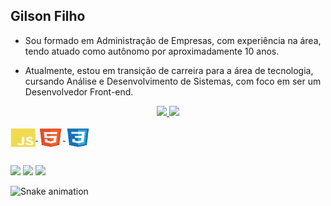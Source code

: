 ## Gilson Filho


- Sou formado em Administração de Empresas, com experiência na área, tendo atuado como autônomo por aproximadamente 10 anos.

- Atualmente, estou em transição de carreira para a área de tecnologia, cursando Análise e Desenvolvimento de Sistemas, com foco em ser um Desenvolvedor Front-end.


<div align="center">
  <a href="https://github.com/gilsonluzfilho">
  <img height="180em" src="https://github-readme-stats-git-masterrstaa-rickstaa.vercel.app/api?username=gilsonluzfilho&show_icons=true&theme=dark&include_all_commits=true&count_private=true"/>
  <img height="180em" src="https://github-readme-stats-git-masterrstaa-rickstaa.vercel.app/api/top-langs/?username=gilsonluzfilho&layout=compact&langs_count=7&theme=dark"/>
</div>

<div style="display: inline_block"><br>
  <img align="center" alt="Gilson-Js" height="30" width="40" src="https://raw.githubusercontent.com/devicons/devicon/master/icons/javascript/javascript-plain.svg">
  <img align="center" alt="Gilson-HTML" height="30" width="40" src="https://raw.githubusercontent.com/devicons/devicon/master/icons/html5/html5-original.svg">
  <img align="center" alt="Gilson-CSS" height="30" width="40" src="https://raw.githubusercontent.com/devicons/devicon/master/icons/css3/css3-original.svg">
</div>

##

<div>
  <a href="https://instagram.com/gilsonluzfilho" target="_blank"><img src="https://img.shields.io/badge/-Instagram-%23E4405F?style=for-the-badge&logo=instagram&logoColor=white" target="_blank"></a>
  <a href = "mailto:gilsonfilho1994@yahoo.com.br"><img src="https://img.shields.io/badge/-Yahoomail-%23333?style=for-the-badge&logo=yahoo&logoColor=white" target="_blank"></a>
  <a href="https://www.linkedin.com/in/gilson-filho-a2ab15253/" target="_blank"><img src="https://img.shields.io/badge/-LinkedIn-%230077B5?style=for-the-badge&logo=linkedin&logoColor=white" target="_blank"></a> 
</div>

![Snake animation](https://github.com/gilsonluzfilho/gilsonluzfilho/blob/output/github-contribution-grid-snake.svg)
